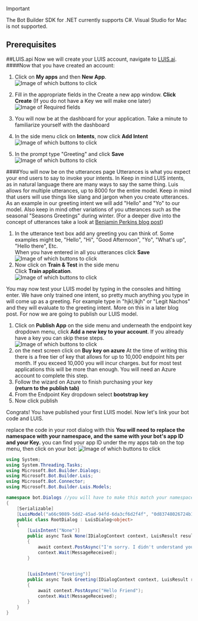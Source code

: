 > [!IMPORTANT]> The Bot Builder SDK for .NET currently supports C#. Visual Studio for Mac is not supported.## Prerequisites##LUIS.apiNow we will create your LUIS account, navigate to [LUIS.ai](https://www.luis.ai/home/index). ####Now that you have created an account:1. Click on **My apps** and then **New App**.   ![Image of which buttons to click](~/Screenshots/newLuisApp1.png)2. Fill in the appropriate fields in the Create a new app window. **Click Create**   (If you do not have a Key we will make one later)  ![Image of Required fields](~/Screenshots/newLuisApp2.png)3. You will now be at the dashboard for your application.  Take a minute to familiarize yourself with the dashboard4. In the side menu click on **Intents**,  now click **Add Intent**![Image of which buttons to click](~/Screenshots/newLuisApp3.png)6. In the prompt type "Greeting" and click **Save**  ![Image of which buttons to click](~/Screenshots/newLuisApp4.png)####You will now be on the utterances pageUtterances is what you expect your end users to say to invoke your intents. In Keep in mind LUIS intents, as in natural language there are many ways to say the same thing.  Luis allows for multiple utterances, up to 8000 for the entire model.   Keep in mind that users will use things like slang and jargon when you create utterances.  As an example in our greeting intent we will add "Hello" and "Yo" to our model.  Also keep in mind other variations of you utterances such as the seasonal "Seasons Greetings" during winter.  (For a deeper dive into the concept of utterances take a look at [Benjamin Perkins blog post](https://blogs.msdn.microsoft.com/benjaminperkins/2016/12/13/1000-must-have-utterances-for-your-chatbot-using-luis/))1. In the utterance text box add any greeting you can think of.  Some examples might be, "Hello", "Hi", "Good Afternoon", "Yo", "What's up", "Hello there", Etc.   When you have entered in all you utterances click **Save**  ![Image of which buttons to click](~/Screenshots/newLuisApp5.png)2. Now click on **Train & Test** in the side menu     Click **Train application**.  ![Image of which buttons to click](~/Screenshots/newLuisApp6.png)You may now test your LUIS model by typing in the consoles and hitting enter.  We have only trained one intent, so pretty much anything you type in will come up as a greeting.  For example type in "hjkl;lkjh" or "Legit Nachos" and they will evaluate to the greeting intent.  More on this in a later blog post.  For now we are going to publish our LUIS model.1. Click on **Publish App** on the side menu and underneath the endpoint key dropdown menu, click **Add a new key to your account**.  If you already have a key you can skip these steps.  ![Image of which buttons to click](~/Screenshots/newLuisApp7.png)  2. on the next screen click on **Buy key on azure**  At the time of writing this there is a free tier of key that allows for up to 10,000 endpoint hits per month.  If you exceed 10,000 you will incur charges.  but for most test applications this will be more than enough.  You will need an Azure account to complete this step.3. Follow the wizard on Azure to finish purchasing your key    **(return to the publish tab)**4. From the Endpoint Key dropdown select **bootstrap key**5. Now click publishCongrats! You have published your first LUIS model.Now let's link your bot code and LUIS.replace the code in your root dialog with this**You will need to replace the namespace with your namespace, and the same with your bot's app ID and your Key.** you can find your app ID under the my apps tab on the top menu, then click on your bot: ![Image of which buttons to click](~/Screenshots/newLuisApp9.png)```csusing System;  using System.Threading.Tasks;  using Microsoft.Bot.Builder.Dialogs;  using Microsoft.Bot.Builder.Luis;  using Microsoft.Bot.Connector;using Microsoft.Bot.Builder.Luis.Models;  namespace bot.Dialogs //you will have to make this match your namespace{    [Serializable]    [LuisModel("a66c9089-5dd2-45ad-94fd-6da3cf6d2f4f", "0d83748026724b16884080380bb3f5a0")] //[LuisModel("BOT ID", "KEY")]    public class RootDialog : LuisDialog<object>    {        [LuisIntent("None")]        public async Task None(IDialogContext context, LuisResult result)        {            await context.PostAsync("I'm sorry. I didn't understand you.");            context.Wait(MessageReceived);        }                [LuisIntent("Greeting")]        public async Task Greeting(IDialogContext context, LuisResult result)        {            await context.PostAsync("Hello Friend");            context.Wait(MessageReceived);        }    }}```